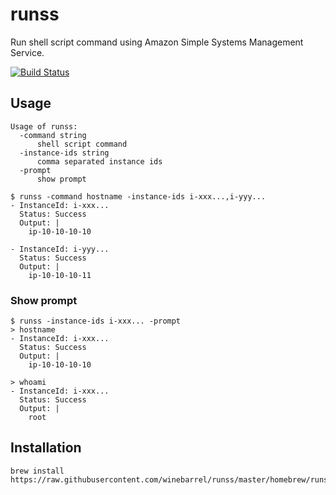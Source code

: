 # runss

Run shell script command using Amazon Simple Systems Management Service.

[![Build Status](https://travis-ci.org/winebarrel/runss.svg?branch=master)](https://travis-ci.org/winebarrel/runss)

## Usage

```
Usage of runss:
  -command string
      shell script command
  -instance-ids string
      comma separated instance ids
  -prompt
      show prompt
```

```
$ runss -command hostname -instance-ids i-xxx...,i-yyy...
- InstanceId: i-xxx...
  Status: Success
  Output: |
    ip-10-10-10-10

- InstanceId: i-yyy...
  Status: Success
  Output: |
    ip-10-10-10-11
```

### Show prompt

```
$ runss -instance-ids i-xxx... -prompt
> hostname
- InstanceId: i-xxx...
  Status: Success
  Output: |
    ip-10-10-10-10

> whoami
- InstanceId: i-xxx...
  Status: Success
  Output: |
    root
```

## Installation

```
brew install https://raw.githubusercontent.com/winebarrel/runss/master/homebrew/runss.rb
```
